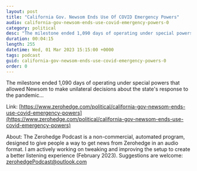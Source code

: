 ```yaml
---
layout: post
title: "California Gov. Newsom Ends Use Of COVID Emergency Powers"
audio: california-gov-newsom-ends-use-covid-emergency-powers-0
category: political
desc: "The milestone ended 1,090 days of operating under special powers that allowed Newsom to make unilateral decisions about the state's response to the pandemic..."
duration: 00:04:15
length: 255
datetime: Wed, 01 Mar 2023 15:15:00 +0000
tags: podcast
guid: california-gov-newsom-ends-use-covid-emergency-powers-0
order: 0
---
```

The milestone ended 1,090 days of operating under special powers that allowed Newsom to make unilateral decisions about the state's response to the pandemic...

Link: [https://www.zerohedge.com/political/california-gov-newsom-ends-use-covid-emergency-powers](https://www.zerohedge.com/political/california-gov-newsom-ends-use-covid-emergency-powers)

About: The Zerohedge Podcast is a non-commercial, automated program, designed to give people a way to get news from Zerohedge in an audio format.  I am actively working on tweaking and improving the setup to create a better listening experience (February 2023).  Suggestions are welcome: [zerohedgePodcast@outlook.com](mailto:zerohedgePodcast@outlook.com)